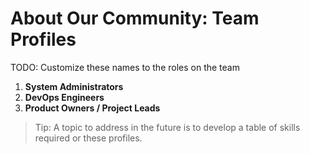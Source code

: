 # About Our Community: Team Profiles

TODO: Customize these names to the roles on the team

1. **System Administrators**
2. **DevOps Engineers**
3. **Product Owners / Project Leads**

> Tip: A topic to address in the future is to develop a table of skills required or these profiles.

